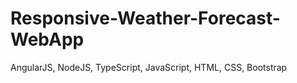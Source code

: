 # Responsive-Weather-Forecast-WebApp
AngularJS, NodeJS, TypeScript, JavaScript, HTML, CSS, Bootstrap
